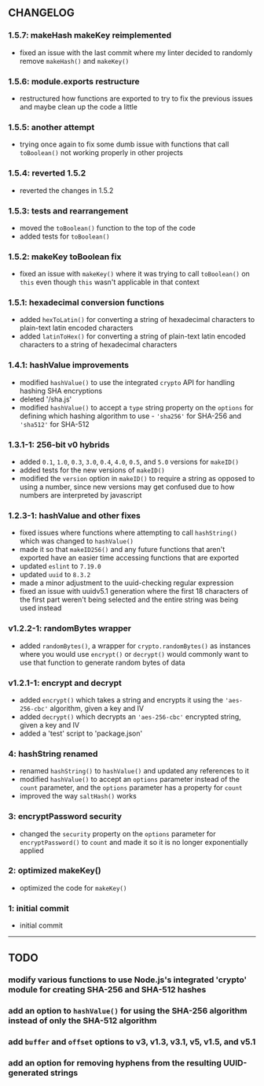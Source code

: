 ## CHANGELOG

### 1.5.7: makeHash makeKey reimplemented
- fixed an issue with the last commit where my linter decided to randomly remove `makeHash()` and `makeKey()`

### 1.5.6: module.exports restructure
- restructured how functions are exported to try to fix the previous issues and maybe clean up the code a little

### 1.5.5: another attempt
- trying once again to fix some dumb issue with functions that call `toBoolean()` not working properly in other projects

### 1.5.4: reverted 1.5.2
- reverted the changes in 1.5.2

### 1.5.3: tests and rearrangement
- moved the `toBoolean()` function to the top of the code
- added tests for `toBoolean()`

### 1.5.2: makeKey toBoolean fix
- fixed an issue with `makeKey()` where it was trying to call `toBoolean()` on `this` even though `this` wasn't applicable in that context

### 1.5.1: hexadecimal conversion functions
- added `hexToLatin()` for converting a string of hexadecimal characters to plain-text latin encoded characters
- added `latinToHex()` for converting a string of plain-text latin encoded characters to a string of hexadecimal characters

### 1.4.1: hashValue improvements
- modified `hashValue()` to use the integrated `crypto` API for handling hashing SHA encryptions
- deleted '/sha.js'
- modified `hashValue()` to accept a `type` string property on the `options` for defining which hashing algorithm to use - `'sha256'` for SHA-256 and `'sha512'` for SHA-512

### 1.3.1-1: 256-bit v0 hybrids
- added `0.1`, `1.0`, `0.3`, `3.0`, `0.4`, `4.0`, `0.5`, and `5.0` versions for `makeID()`
- added tests for the new versions of `makeID()`
- modified the `version` option in `makeID()` to require a string as opposed to using a number, since new versions may get confused due to how numbers are interpreted by javascript

### 1.2.3-1: hashValue and other fixes
- fixed issues where functions where attempting to call `hashString()` which was changed to `hashValue()`
- made it so that `makeID256()` and any future functions that aren't exported have an easier time accessing functions that are exported
- updated `eslint` to `7.19.0`
- updated `uuid` to `8.3.2`
- made a minor adjustment to the uuid-checking regular expression
- fixed an issue with uuidv5.1 generation where the first 18 characters of the first part weren't being selected and the entire string was being used instead

### v1.2.2-1: randomBytes wrapper
- added `randomBytes()`, a wrapper for `crypto.randomBytes()` as instances where you would use `encrypt()` or `decrypt()` would commonly want to use that function to generate random bytes of data

### v1.2.1-1: encrypt and decrypt
- added `encrypt()` which takes a string and encrypts it using the `'aes-256-cbc'` algorithm, given a key and IV
- added `decrypt()` which decrypts an `'aes-256-cbc'` encrypted string, given a key and IV
- added a 'test' script to 'package.json'

### 4: hashString renamed
- renamed `hashString()` to `hashValue()` and updated any references to it
- modified `hashValue()` to accept an `options` parameter instead of the `count` parameter, and the `options` parameter has a property for `count`
- improved the way `saltHash()` works

### 3: encryptPassword security
- changed the `security` property on the `options` parameter for `encryptPassword()` to `count` and made it so it is no longer exponentially applied

### 2: optimized makeKey()
- optimized the code for `makeKey()`

### 1: initial commit
- initial commit

---

## TODO

### modify various functions to use Node.js's integrated 'crypto' module for creating SHA-256 and SHA-512 hashes

### add an option to `hashValue()` for using the SHA-256 algorithm instead of only the SHA-512 algorithm

### add `buffer` and `offset` options to v3, v1.3, v3.1, v5, v1.5, and v5.1

### add an option for removing hyphens from the resulting UUID-generated strings
